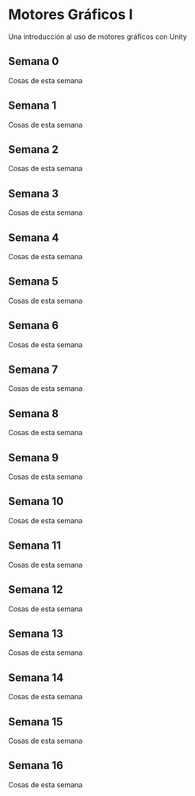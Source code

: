 # Motores Gráficos I
Una introducción al uso de motores gráficos con Unity

## Semana 0

Cosas de esta semana

## Semana 1

Cosas de esta semana

## Semana 2

Cosas de esta semana

## Semana 3

Cosas de esta semana

## Semana 4

Cosas de esta semana

## Semana 5

Cosas de esta semana

## Semana 6

Cosas de esta semana

## Semana 7

Cosas de esta semana

## Semana 8

Cosas de esta semana

## Semana 9

Cosas de esta semana

## Semana 10

Cosas de esta semana

## Semana 11

Cosas de esta semana

## Semana 12

Cosas de esta semana

## Semana 13

Cosas de esta semana

## Semana 14

Cosas de esta semana

## Semana 15

Cosas de esta semana

## Semana 16

Cosas de esta semana
